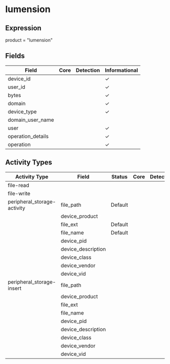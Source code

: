 lumension
=========

Expression
----------

product = "lumension"

Fields
------

| Field             | Core | Detection | Informational |
| ----------------- | ---- | --------- | ------------- |
| device_id         |      |           | &#10003;      |
| user_id           |      |           | &#10003;      |
| bytes             |      |           | &#10003;      |
| domain            |      |           | &#10003;      |
| device_type       |      |           | &#10003;      |
| domain_user_name  |      |           |               |
| user              |      |           | &#10003;      |
| operation_details |      |           | &#10003;      |
| operation         |      |           | &#10003;      |

Activity Types
--------------

| Activity Type               | Field              | Status  | Core | Detection | Informational |
| --------------------------- | ------------------ | ------- | ---- | --------- | ------------- |
| file-read                   |                    |         |      |           |               |
| file-write                  |                    |         |      |           |               |
| peripheral_storage-activity | file_path          | Default |      |           | &#10003;      |
|                             | device_product     |         |      |           | &#10003;      |
|                             | file_ext           | Default |      |           | &#10003;      |
|                             | file_name          | Default |      |           | &#10003;      |
|                             | device_pid         |         |      |           | &#10003;      |
|                             | device_description |         |      |           | &#10003;      |
|                             | device_class       |         |      |           | &#10003;      |
|                             | device_vendor      |         |      |           | &#10003;      |
|                             | device_vid         |         |      |           | &#10003;      |
| peripheral_storage-insert   | file_path          |         |      |           |               |
|                             | device_product     |         |      |           | &#10003;      |
|                             | file_ext           |         |      |           |               |
|                             | file_name          |         |      |           |               |
|                             | device_pid         |         |      |           | &#10003;      |
|                             | device_description |         |      |           | &#10003;      |
|                             | device_class       |         |      |           | &#10003;      |
|                             | device_vendor      |         |      |           | &#10003;      |
|                             | device_vid         |         |      |           | &#10003;      |

